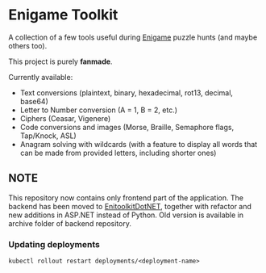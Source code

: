 # Enigame Toolkit
A collection of a few tools useful during [Enigame](https://www.enigame.com) puzzle hunts (and maybe others too).

This project is purely **fanmade**.

Currently available:
* Text conversions (plaintext, binary, hexadecimal, rot13, decimal, base64)
* Letter to Number conversion (A = 1, B = 2, etc.)
* Ciphers (Ceasar, Vigenere)
* Code conversions and images (Morse, Braille, Semaphore flags, Tap/Knock, ASL)
* Anagram solving with wildcards (with a feature to display all words that can be made from provided letters, including shorter ones)

## NOTE
This repository now contains only frontend part of the application. The backend has been moved to [EnitoolkitDotNET](https://github.com/Ves5/EnitoolkitDotNET), together with refactor and new additions in ASP.NET instead of Python. Old version is available in archive folder of backend repository.

### Updating deployments
```
kubectl rollout restart deployments/<deployment-name>
```